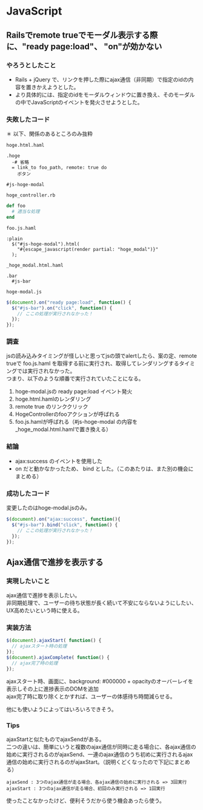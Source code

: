 # JavaScript

## Railsでremote trueでモーダル表示する際に、"ready page:load"、 "on"が効かない

### やろうとしたこと
- Rails + jQuery で、リンクを押した際にajax通信（非同期）で指定のidの内容を置きかえようとした。
- より具体的には、指定のidをモーダルウィンドウに置き換え、そのモーダルの中でJavaScriptのイベントを発火させようとした。

### 失敗したコード
＊ 以下、関係のあるところのみ抜粋

`hoge.html.haml`
```haml
.hoge
  -# 省略
  = link_to foo_path, remote: true do
    ボタン

#js-hoge-modal
```

`hoge_controller.rb`
```ruby
def foo
  # 適当な処理
end
```

`foo.js.haml`
```haml
:plain
  $("#js-hoge-modal").html(
    "#{escape_javascript(render partial: "hoge_modal")}"
  );
```

`_hoge_modal.html.haml`
```haml
.bar
  #js-bar
```

`hoge-modal.js`
```javascript
$(document).on("ready page:load", function() {
  $("#js-bar").on("click", function() {
    // ここの処理が実行されなかった！
  });
});
```

### 調査
jsの読み込みタイミングが怪しいと思ってjsの頭でalertしたら、案の定、remote trueで foo.js.haml を取得する前に実行され、取得してレンダリングするタイミングでは実行されなかった。  
つまり、以下のような順番で実行されていたことになる。  
1. hoge-modal.jsの ready page:load イベント発火
2. hoge.html.hamlのレンダリング
3. remote true のリンククリック
4. HogeControllerのfooアクションが呼ばれる
5. foo.js.hamlが呼ばれる（#js-hoge-modal の内容を _hoge_modal.html.hamlで置き換える）  

### 結論
- ajax:success のイベントを使用した
- on だと動かなかったため、 bind とした。（このあたりは、また別の機会にまとめる）

### 成功したコード
変更したのはhoge-modal.jsのみ。  
```javascript
$(document).on("ajax:success", function(){
  $("#js-bar").bind("click", function() {
    // ここの処理が実行されなかった！
  });
});
```

## Ajax通信で進捗を表示する

### 実現したいこと
ajax通信で進捗を表示したい。  
非同期処理で、ユーザーの待ち状態が長く続いて不安にならないようにしたい、UX高めたいという時に使える。  

### 実装方法

```javascript
$(document).ajaxStart( function() {
  // ajaxスタート時の処理
});
$(document).ajaxComplete( function() {
  // ajax完了時の処理
});
```

ajaxスタート時、画面に、background: #000000 + opacityのオーバーレイを表示しその上に進捗表示のDOMを追加  
ajax完了時に取り除くとかすれば、ユーザーの体感待ち時間減らせる。  

他にも使いようによってはいろいろできそう。

### Tips
ajaxStartと似たものでajaxSendがある。  
二つの違いは、簡単にいうと複数のajax通信が同時に走る場合に、各ajax通信の始めに実行されるのがajaxSend、一連のajax通信のうち初めに実行されるajax通信の始めに実行されるのがajaxStart。（説明くどくなったので下記にまとめる）  
```
ajaxSend : 3つのajax通信が走る場合、各ajax通信の始めに実行される => 3回実行
ajaxStart : 3つのajax通信が走る場合、初回のみ実行される => 1回実行
```

使ったことなかったけど、便利そうだから使う機会あったら使う。
